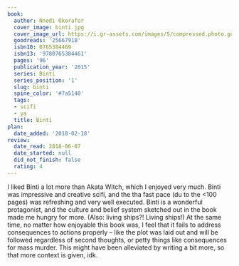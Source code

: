 ```yaml
---
book:
  author: Nnedi Okorafor
  cover_image: binti.jpg
  cover_image_url: https://i.gr-assets.com/images/S/compressed.photo.goodreads.com/books/1433804020l/25667918._SX98_.jpg
  goodreads: '25667918'
  isbn10: 0765384469
  isbn13: '9780765384461'
  pages: '96'
  publication_year: '2015'
  series: Binti
  series_position: '1'
  slug: binti
  spine_color: '#7a5140'
  tags:
  - scifi
  - ya
  title: Binti
plan:
  date_added: '2018-02-18'
review:
  date_read: 2018-06-07
  date_started: null
  did_not_finish: false
  rating: 4
---
```


I liked Binti a lot more than Akata Witch, which I enjoyed very much. Binti was impressive and creative scifi, and the tha fast pace (du to the &lt;100 pages) was refreshing and very well executed. Binti is a wonderful protagonist, and the culture and belief system sketched out in the book made me hungry for more. (Also: living ships?! Living ships!)
At the same time, no matter how enjoyable this book was, I feel that it fails to address consequences to actions properly – like the plot was laid out and will be followed regardless of second thoughts, or petty things like consequences for mass murder. This might have been alleviated by writing a bit more, so that more context is given, idk.
